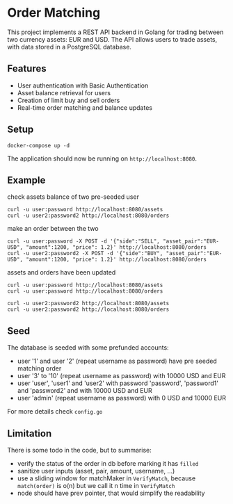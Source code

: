# Order Matching

This project implements a REST API backend in Golang for trading between two currency assets: EUR and USD. 
The API allows users to trade assets, with data stored in a PostgreSQL database.

## Features

- User authentication with Basic Authentication
- Asset balance retrieval for users
- Creation of limit buy and sell orders
- Real-time order matching and balance updates

## Setup

```
docker-compose up -d
 ```

The application should now be running on `http://localhost:8080`.

## Example

check assets balance of two pre-seeded user
```
curl -u user:password http://localhost:8080/assets
curl -u user2:password2 http://localhost:8080/orders
```

make an order between the two
```
curl -u user:password -X POST -d '{"side":"SELL", "asset_pair":"EUR-USD", "amount":1200, "price": 1.2}' http://localhost:8080/orders
curl -u user2:password2 -X POST -d '{"side":"BUY", "asset_pair":"EUR-USD", "amount":1200, "price": 1.2}' http://localhost:8080/orders
```

assets and orders have been updated
```
curl -u user:password http://localhost:8080/assets
curl -u user:password http://localhost:8080/orders

curl -u user2:password2 http://localhost:8080/assets
curl -u user2:password2 http://localhost:8080/orders
```

## Seed

The database is seeded with some prefunded accounts:
- user '1' and user '2' (repeat username as password) have pre seeded matching order 
- user '3' to '10' (repeat username as password) with 10000 USD and EUR
- user 'user', 'user1' and 'user2' with password 'password', 'password1' and 'password2' and with 10000 USD and EUR
- user 'admin' (repeat username as password) with 0 USD and 10000 EUR

For more details check `config.go`

## Limitation
There is some todo in the code, but to summarise:
- verify the status of the order in db before marking it has `filled`
- sanitize user inputs (asset, pair, amount, username, ...) 
- use a sliding window for matchMaker in `VerifyMatch`, because `match(order)` is o(n) but we call it n time in `VerifyMatch` 
- node should have prev pointer, that would simplify the readability
